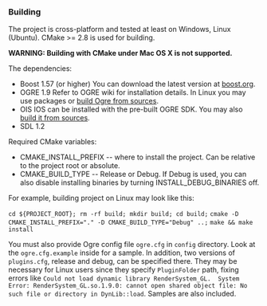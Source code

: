 ### Building

The project is cross-platform and tested at least on Windows, Linux (Ubuntu).
CMake >= 2.8 is used for building.

**WARNING: Building with CMake under Mac OS X is not supported.**

The dependencies:

 - Boost 1.57 (or higher)
   You can download the latest version at [boost.org](http://www.boost.org/).
 - OGRE 1.9
   Refer to OGRE wiki for installation details. In Linux you may use packages or [build Ogre from sources](http://www.ogre3d.org/tikiwiki/Building+Ogre).
 - OIS
   IOS can be installed with the pre-built OGRE SDK. You may also [build it from sources](http://github.com/wgois/OIS).
 - SDL 1.2

Required CMake variables:

 - CMAKE_INSTALL_PREFIX -- where to install the project. Can be relative to the project root or absolute.
 - CMAKE_BUILD_TYPE -- Release or Debug. If Debug is used, you can also disable installing binaries by turning
     INSTALL_DEBUG_BINARIES off.

For example, building project on Linux may look like this:

`cd ${PROJECT_ROOT}; rm -rf build; mkdir build; cd build;`
`cmake -D CMAKE_INSTALL_PREFIX="." -D CMAKE_BUILD_TYPE="Debug" ..;`
`make && make install`

You must also provide Ogre config file `ogre.cfg` in `config` directory. Look at the `ogre.cfg.example` inside
for a sample. In addition, two versions of `plugins.cfg`, release and debug, can be specified there. They may
be necessary for Linux users since they specify `PluginFolder` path, fixing errors like
`Could not load dynamic library RenderSystem_GL.  System Error: RenderSystem_GL.so.1.9.0: cannot open shared object
 file: No such file or directory in DynLib::load`. Samples are also included.
